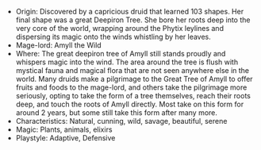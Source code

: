 - Origin: Discovered by a capricious druid that learned 103 shapes. Her final shape was a great Deepiron Tree. She bore her roots deep into the very core of the world, wrapping around the Phytix leylines and dispersing its magic onto the winds whistling by her leaves.
- Mage-lord: Amyll the Wild
- Where: The great deepiron tree of Amyll still stands proudly and whispers magic into the wind. The area around the tree is flush with mystical fauna and magical flora that are not seen anywhere else in the world. Many druids make a pilgrimage to the Great Tree of Amyll to offer fruits and foods to the mage-lord, and others take the pilgrimage more seriously, opting to take the form of a tree themselves, reach their roots deep, and touch the roots of Amyll directly. Most take on this form for around 2 years, but some still take this form after many more.
- Characteristics: Natural, cunning, wild, savage, beautiful, serene
- Magic: Plants, animals, elixirs
- Playstyle: Adaptive, Defensive